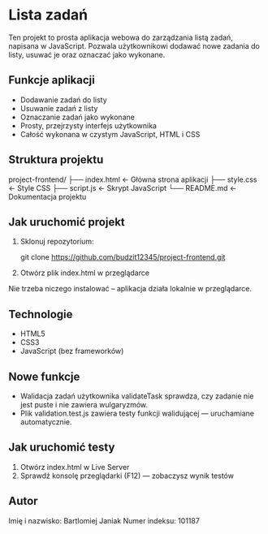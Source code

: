 # Lista zadań

Ten projekt to prosta aplikacja webowa do zarządzania listą zadań, napisana w JavaScript. Pozwala użytkownikowi dodawać nowe zadania do listy, usuwać je oraz oznaczać jako wykonane.

## Funkcje aplikacji

- Dodawanie zadań do listy
- Usuwanie zadań z listy
- Oznaczanie zadań jako wykonane
- Prosty, przejrzysty interfejs użytkownika
- Całość wykonana w czystym JavaScript, HTML i CSS

## Struktura projektu


project-frontend/
├── index.html     <- Główna strona aplikacji
├── style.css      <- Style CSS
├── script.js      <- Skrypt JavaScript
└── README.md      <- Dokumentacja projektu


## Jak uruchomić projekt

1. Sklonuj repozytorium:

   
   git clone https://github.com/budzit12345/project-frontend.git
   

2. Otwórz plik index.html w przeglądarce 

Nie trzeba niczego instalować – aplikacja działa lokalnie w przeglądarce.

## Technologie

- HTML5
- CSS3
- JavaScript (bez frameworków)

## Nowe funkcje

- Walidacja zadań użytkownika validateTask sprawdza, czy zadanie nie jest puste i nie zawiera wulgaryzmów.
- Plik validation.test.js zawiera testy funkcji walidującej — uruchamiane automatycznie.

## Jak uruchomić testy

1. Otwórz index.html w Live Server
2. Sprawdź konsolę przeglądarki (F12) — zobaczysz wynik testów


## Autor

Imię i nazwisko: Bartlomiej Janiak
Numer indeksu: 101187

